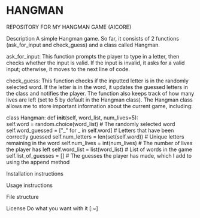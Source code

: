 # HANGMAN

REPOSITORY FOR MY HANGMAN GAME (AICORE)

Description
A simple Hangman game. So far, it consists of 2 functions (ask_for_input and check_guess) and a class called Hangman.

ask_for_input: This function prompts the player to type in a letter, then checks whether the input is valid. If the input is invalid, it asks for a valid input; otherwise, it moves to the next line of code.

check_guess: This function checks if the inputted letter is in the randomly selected word. If the letter is in the word, it updates the guessed letters in the class and notifies the player. The function also keeps track of how many lives are left (set to 5 by default in the Hangman class).
The Hangman class allows me to store important information about the current game, including:


class Hangman:
    def __init__(self, word_list, num_lives=5):   
        self.word = random.choice(word_list)  # The randomly selected word  
        self.word_guessed = ["_" for _ in self.word]  # Letters that have been correctly guessed
        self.num_letters = len(set(self.word))  # Unique letters remaining in the word
        self.num_lives = int(num_lives)  # The number of lives the player has left
        self.word_list = list(word_list)  # List of words in the game
        self.list_of_guesses = []  # The guesses the player has made, which I add to using the append method

        
Installation instructions

Usage instructions

File structure

License
Do what you want with it [:~]
